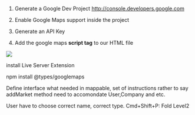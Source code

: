 1. Generate a Google Dev Project 
http://console.developers.google.com

2. Enable Google Maps support inside the project

3. Generate an API Key

4. Add the google maps **script tag** to our HTML file

![](https://pbs.twimg.com/media/FG83IiKVgAE6tGw?format=png&name=900x900)

install Live Server Extension

npm install @types/googlemaps

Define interface what needed in mappable, set of instructions
rather to say addMarket method need to accomondate User,Company and etc.

User have to choose correct name, correct type.
Cmd+Shift+P: Fold Level2